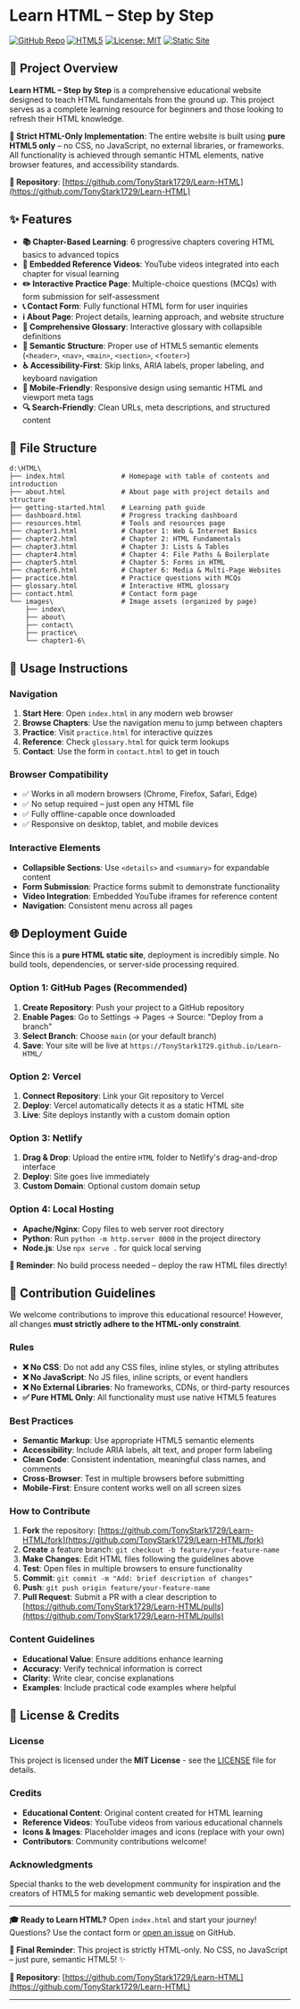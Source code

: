 # Learn HTML – Step by Step

[![GitHub Repo](https://img.shields.io/badge/GitHub-Repository-blue.svg)](https://github.com/TonyStark1729/Learn-HTML)
[![HTML5](https://img.shields.io/badge/HTML5-Only-orange)](https://developer.mozilla.org/en-US/docs/Web/HTML)
[![License: MIT](https://img.shields.io/badge/License-MIT-yellow.svg)](https://opensource.org/licenses/MIT)
[![Static Site](https://img.shields.io/badge/Static-Site-green)](https://en.wikipedia.org/wiki/Static_web_page)

## 📖 Project Overview

**Learn HTML – Step by Step** is a comprehensive educational website designed to teach HTML fundamentals from the ground up. This project serves as a complete learning resource for beginners and those looking to refresh their HTML knowledge.

**🚨 Strict HTML-Only Implementation**: The entire website is built using **pure HTML5 only** – no CSS, no JavaScript, no external libraries, or frameworks. All functionality is achieved through semantic HTML elements, native browser features, and accessibility standards.

**📂 Repository**: [https://github.com/TonyStark1729/Learn-HTML](https://github.com/TonyStark1729/Learn-HTML)

## ✨ Features

- **📚 Chapter-Based Learning**: 6 progressive chapters covering HTML basics to advanced topics
- **🎥 Embedded Reference Videos**: YouTube videos integrated into each chapter for visual learning
- **✏️ Interactive Practice Page**: Multiple-choice questions (MCQs) with form submission for self-assessment
- **📞 Contact Form**: Fully functional HTML form for user inquiries
- **ℹ️ About Page**: Project details, learning approach, and website structure
- **📖 Comprehensive Glossary**: Interactive glossary with collapsible definitions
- **🎯 Semantic Structure**: Proper use of HTML5 semantic elements (`<header>`, `<nav>`, `<main>`, `<section>`, `<footer>`)
- **♿ Accessibility-First**: Skip links, ARIA labels, proper labeling, and keyboard navigation
- **📱 Mobile-Friendly**: Responsive design using semantic HTML and viewport meta tags
- **🔍 Search-Friendly**: Clean URLs, meta descriptions, and structured content

## 📁 File Structure

```
d:\HTML\
├── index.html              # Homepage with table of contents and introduction
├── about.html              # About page with project details and structure
├── getting-started.html    # Learning path guide
├── dashboard.html          # Progress tracking dashboard
├── resources.html          # Tools and resources page
├── chapter1.html           # Chapter 1: Web & Internet Basics
├── chapter2.html           # Chapter 2: HTML Fundamentals
├── chapter3.html           # Chapter 3: Lists & Tables
├── chapter4.html           # Chapter 4: File Paths & Boilerplate
├── chapter5.html           # Chapter 5: Forms in HTML
├── chapter6.html           # Chapter 6: Media & Multi-Page Websites
├── practice.html           # Practice questions with MCQs
├── glossary.html           # Interactive HTML glossary
├── contact.html            # Contact form page
└── images\                 # Image assets (organized by page)
    ├── index\
    ├── about\
    ├── contact\
    ├── practice\
    └── chapter1-6\
```

## 🚀 Usage Instructions

### Navigation

1. **Start Here**: Open `index.html` in any modern web browser
2. **Browse Chapters**: Use the navigation menu to jump between chapters
3. **Practice**: Visit `practice.html` for interactive quizzes
4. **Reference**: Check `glossary.html` for quick term lookups
5. **Contact**: Use the form in `contact.html` to get in touch

### Browser Compatibility

- ✅ Works in all modern browsers (Chrome, Firefox, Safari, Edge)
- ✅ No setup required – just open any HTML file
- ✅ Fully offline-capable once downloaded
- ✅ Responsive on desktop, tablet, and mobile devices

### Interactive Elements

- **Collapsible Sections**: Use `<details>` and `<summary>` for expandable content
- **Form Submission**: Practice forms submit to demonstrate functionality
- **Video Integration**: Embedded YouTube iframes for reference content
- **Navigation**: Consistent menu across all pages

## 🌐 Deployment Guide

Since this is a **pure HTML static site**, deployment is incredibly simple. No build tools, dependencies, or server-side processing required.

### Option 1: GitHub Pages (Recommended)

1. **Create Repository**: Push your project to a GitHub repository
2. **Enable Pages**: Go to Settings → Pages → Source: "Deploy from a branch"
3. **Select Branch**: Choose `main` (or your default branch)
4. **Save**: Your site will be live at `https://TonyStark1729.github.io/Learn-HTML/`

### Option 2: Vercel

1. **Connect Repository**: Link your Git repository to Vercel
2. **Deploy**: Vercel automatically detects it as a static HTML site
3. **Live**: Site deploys instantly with a custom domain option

### Option 3: Netlify

1. **Drag & Drop**: Upload the entire `HTML` folder to Netlify's drag-and-drop interface
2. **Deploy**: Site goes live immediately
3. **Custom Domain**: Optional custom domain setup

### Option 4: Local Hosting

- **Apache/Nginx**: Copy files to web server root directory
- **Python**: Run `python -m http.server 8000` in the project directory
- **Node.js**: Use `npx serve .` for quick local serving

**🚨 Reminder**: No build process needed – deploy the raw HTML files directly!

## 🤝 Contribution Guidelines

We welcome contributions to improve this educational resource! However, all changes **must strictly adhere to the HTML-only constraint**.

### Rules

- **❌ No CSS**: Do not add any CSS files, inline styles, or styling attributes
- **❌ No JavaScript**: No JS files, inline scripts, or event handlers
- **❌ No External Libraries**: No frameworks, CDNs, or third-party resources
- **✅ Pure HTML Only**: All functionality must use native HTML5 features

### Best Practices

- **Semantic Markup**: Use appropriate HTML5 semantic elements
- **Accessibility**: Include ARIA labels, alt text, and proper form labeling
- **Clean Code**: Consistent indentation, meaningful class names, and comments
- **Cross-Browser**: Test in multiple browsers before submitting
- **Mobile-First**: Ensure content works well on all screen sizes

### How to Contribute

1. **Fork** the repository: [https://github.com/TonyStark1729/Learn-HTML/fork](https://github.com/TonyStark1729/Learn-HTML/fork)
2. **Create** a feature branch: `git checkout -b feature/your-feature-name`
3. **Make Changes**: Edit HTML files following the guidelines above
4. **Test**: Open files in multiple browsers to ensure functionality
5. **Commit**: `git commit -m "Add: brief description of changes"`
6. **Push**: `git push origin feature/your-feature-name`
7. **Pull Request**: Submit a PR with a clear description to [https://github.com/TonyStark1729/Learn-HTML/pulls](https://github.com/TonyStark1729/Learn-HTML/pulls)

### Content Guidelines

- **Educational Value**: Ensure additions enhance learning
- **Accuracy**: Verify technical information is correct
- **Clarity**: Write clear, concise explanations
- **Examples**: Include practical code examples where helpful

## 📄 License & Credits

### License

This project is licensed under the **MIT License** - see the [LICENSE](https://github.com/TonyStark1729/Learn-HTML/blob/main/LICENSE) file for details.

### Credits

- **Educational Content**: Original content created for HTML learning
- **Reference Videos**: YouTube videos from various educational channels
- **Icons & Images**: Placeholder images and icons (replace with your own)
- **Contributors**: Community contributions welcome!

### Acknowledgments

Special thanks to the web development community for inspiration and the creators of HTML5 for making semantic web development possible.

---

**🎓 Ready to Learn HTML?** Open `index.html` and start your journey! Questions? Use the contact form or [open an issue](https://github.com/TonyStark1729/Learn-HTML/issues) on GitHub.

**🚨 Final Reminder**: This project is strictly HTML-only. No CSS, no JavaScript – just pure, semantic HTML5! ✨

**📂 Repository**: [https://github.com/TonyStark1729/Learn-HTML](https://github.com/TonyStark1729/Learn-HTML)

</content>

---

